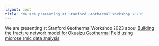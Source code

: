 ```yaml
---
layout: post
title: "We are presenting at Stanford Geothermal Workshop 2023"
---
```


We are presenting at Stanford Geothermal Workshop 2023 about [Building the fracture network model for Okuaizu Geothermal Field using microseismic data analysis](https://pangea.stanford.edu/ERE/db/GeoConf/papers/SGW/2023/Darisma.pdf)

